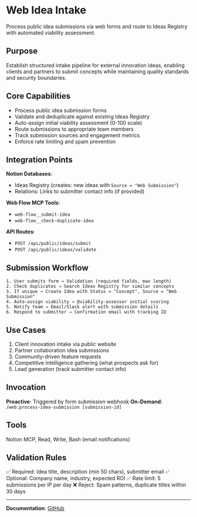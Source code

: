 # Web Idea Intake

Process public idea submissions via web forms and route to Ideas Registry with automated viability assessment.

## Purpose

Establish structured intake pipeline for external innovation ideas, enabling clients and partners to submit concepts while maintaining quality standards and security boundaries.

## Core Capabilities

- Process public idea submission forms
- Validate and deduplicate against existing Ideas Registry
- Auto-assign initial viability assessment (0-100 scale)
- Route submissions to appropriate team members
- Track submission sources and engagement metrics
- Enforce rate limiting and spam prevention

## Integration Points

**Notion Databases**:
- Ideas Registry (creates: new ideas with `Source = "Web Submission"`)
- Relations: Links to submitter contact info (if provided)

**Web Flow MCP Tools**:
- `web-flow__submit-idea`
- `web-flow__check-duplicate-idea`

**API Routes**:
- `POST /api/public/ideas/submit`
- `POST /api/public/ideas/validate`

## Submission Workflow

```
1. User submits form → Validation (required fields, max length)
2. Check duplicates → Search Ideas Registry for similar concepts
3. If unique → Create Idea with Status = "Concept", Source = "Web Submission"
4. Auto-assign viability → @viability-assessor initial scoring
5. Notify team → Email/Slack alert with submission details
6. Respond to submitter → Confirmation email with tracking ID
```

## Use Cases

1. Client innovation intake via public website
2. Partner collaboration idea submissions
3. Community-driven feature requests
4. Competitive intelligence gathering (what prospects ask for)
5. Lead generation (track submitter contact info)

## Invocation

**Proactive**: Triggered by form submission webhook
**On-Demand**: `/web:process-idea-submission [submission-id]`

## Tools

Notion MCP, Read, Write, Bash (email notifications)

## Validation Rules

✅ Required: Idea title, description (min 50 chars), submitter email
✅ Optional: Company name, industry, expected ROI
✅ Rate limit: 5 submissions per IP per day
❌ Reject: Spam patterns, duplicate titles within 30 days

---

**Documentation**: [GitHub](https://github.com/brookside-bi/innovation-nexus/blob/main/.claude/agents/web-idea-intake.md)
